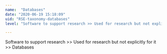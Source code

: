 ```yaml
---
name:  "Databases"
date: "2020-06-19 15:18:09"
uid: "RSE-taxonomy-databases"
level: "Software to support research >> Used for research but not explicitly for it >> Databases"

---
```


Software to support research >> Used for research but not explicitly for it >> Databases